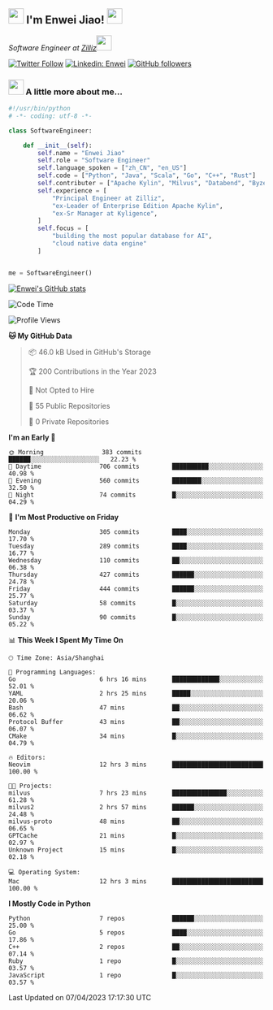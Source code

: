 <h2><img src="https://emojis.slackmojis.com/emojis/images/1531849430/4246/blob-sunglasses.gif?1531849430" width="30"/> I'm  Enwei Jiao! <img src="https://media.giphy.com/media/juBt25nT1KGys/giphy.gif" width=30> </h2>
<!-- <img align='right' src="https://media.giphy.com/media/M9gbBd9nbDrOTu1Mqx/giphy.gif" width="230"> -->
<p><em>Software Engineer at <a href="https://zilliz.com/">Zilliz</a><img src="https://media.giphy.com/media/WUlplcMpOCEmTGBtBW/giphy.gif" width="30"></em></p>

[![Twitter Follow](https://img.shields.io/twitter/follow/misteranmol?label=Follow)](https://twitter.com/intent/follow?screen_name=EnweiJiao)
[![Linkedin: Enwei](https://img.shields.io/badge/-enwei-blue?style=&logo=Linkedin&logoColor=white&link=https://www.linkedin.com/in/enwei-jiao-41192a97)](https://www.linkedin.com/in/enwei-jiao-41192a97/)
[![GitHub followers](https://img.shields.io/github/followers/jiaoew1991?label=Follow&style=social)](https://github.com/jiaoew1991)


### <img src="https://media.giphy.com/media/VgCDAzcKvsR6OM0uWg/giphy.gif" width="30"> A little more about me...  

```python
#!/usr/bin/python
# -*- coding: utf-8 -*-

class SoftwareEngineer:

    def __init__(self):
        self.name = "Enwei Jiao"
        self.role = "Software Engineer"
        self.language_spoken = ["zh_CN", "en_US"]
        self.code = ["Python", "Java", "Scala", "Go", "C++", "Rust"]
        self.contributer = ["Apache Kylin", "Milvus", "Databend", "Byzer-Lang"]
        self.experience = [
            "Principal Engineer at Zilliz",
            "ex-Leader of Enterprise Edition Apache Kylin",
            "ex-Sr Manager at Kyligence",
        ]
        self.focus = [
            "building the most popular database for AI",
            "cloud native data engine"
        ]


me = SoftwareEngineer()
```

[![Enwei's GitHub stats](https://github-readme-stats.vercel.app/api?username=jiaoew1991&count_private=true&show_icons=true)](https://github.com/jiaoew1991/jiaoew1991)

<!-- [![Top Langs](https://github-readme-stats.vercel.app/api/top-langs/?username=jiaoew1991&layout=compact)](https://github.com/jiaoew1991/jiaoew1991) -->

<!--START_SECTION:waka-->
![Code Time](http://img.shields.io/badge/Code%20Time-618%20hrs%202%20mins-blue)

![Profile Views](http://img.shields.io/badge/Profile%20Views-1-blue)

**🐱 My GitHub Data** 

> 📦 46.0 kB Used in GitHub's Storage 
 > 
> 🏆 200 Contributions in the Year 2023
 > 
> 🚫 Not Opted to Hire
 > 
> 📜 55 Public Repositories 
 > 
> 🔑 0 Private Repositories 
 > 
**I'm an Early 🐤** 

```text
🌞 Morning                383 commits         ██████░░░░░░░░░░░░░░░░░░░   22.23 % 
🌆 Daytime                706 commits         ██████████░░░░░░░░░░░░░░░   40.98 % 
🌃 Evening                560 commits         ████████░░░░░░░░░░░░░░░░░   32.50 % 
🌙 Night                  74 commits          █░░░░░░░░░░░░░░░░░░░░░░░░   04.29 % 
```
📅 **I'm Most Productive on Friday** 

```text
Monday                   305 commits         ████░░░░░░░░░░░░░░░░░░░░░   17.70 % 
Tuesday                  289 commits         ████░░░░░░░░░░░░░░░░░░░░░   16.77 % 
Wednesday                110 commits         ██░░░░░░░░░░░░░░░░░░░░░░░   06.38 % 
Thursday                 427 commits         ██████░░░░░░░░░░░░░░░░░░░   24.78 % 
Friday                   444 commits         ██████░░░░░░░░░░░░░░░░░░░   25.77 % 
Saturday                 58 commits          █░░░░░░░░░░░░░░░░░░░░░░░░   03.37 % 
Sunday                   90 commits          █░░░░░░░░░░░░░░░░░░░░░░░░   05.22 % 
```


📊 **This Week I Spent My Time On** 

```text
🕑︎ Time Zone: Asia/Shanghai

💬 Programming Languages: 
Go                       6 hrs 16 mins       █████████████░░░░░░░░░░░░   52.01 % 
YAML                     2 hrs 25 mins       █████░░░░░░░░░░░░░░░░░░░░   20.06 % 
Bash                     47 mins             ██░░░░░░░░░░░░░░░░░░░░░░░   06.62 % 
Protocol Buffer          43 mins             ██░░░░░░░░░░░░░░░░░░░░░░░   06.07 % 
CMake                    34 mins             █░░░░░░░░░░░░░░░░░░░░░░░░   04.79 % 

🔥 Editors: 
Neovim                   12 hrs 3 mins       █████████████████████████   100.00 % 

🐱‍💻 Projects: 
milvus                   7 hrs 23 mins       ███████████████░░░░░░░░░░   61.28 % 
milvus2                  2 hrs 57 mins       ██████░░░░░░░░░░░░░░░░░░░   24.48 % 
milvus-proto             48 mins             ██░░░░░░░░░░░░░░░░░░░░░░░   06.65 % 
GPTCache                 21 mins             █░░░░░░░░░░░░░░░░░░░░░░░░   02.97 % 
Unknown Project          15 mins             █░░░░░░░░░░░░░░░░░░░░░░░░   02.18 % 

💻 Operating System: 
Mac                      12 hrs 3 mins       █████████████████████████   100.00 % 
```

**I Mostly Code in Python** 

```text
Python                   7 repos             ██████░░░░░░░░░░░░░░░░░░░   25.00 % 
Go                       5 repos             ████░░░░░░░░░░░░░░░░░░░░░   17.86 % 
C++                      2 repos             ██░░░░░░░░░░░░░░░░░░░░░░░   07.14 % 
Ruby                     1 repo              █░░░░░░░░░░░░░░░░░░░░░░░░   03.57 % 
JavaScript               1 repo              █░░░░░░░░░░░░░░░░░░░░░░░░   03.57 % 
```




 Last Updated on 07/04/2023 17:17:30 UTC
<!--END_SECTION:waka-->

